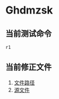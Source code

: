 # Ghdmzsk
## 当前测试命令
``` scala
r1
```
## 当前修正文件
1. [文件路径](./f/f08/src/main/scala/f08/ConfirmResult.scala)
1. [源文件](./f/f08/src/main/scala/f08/SetsCol.scala)